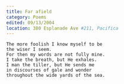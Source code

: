 ```yaml
---
title: Far afield
category: Poems
edited: 09/13/2004
location: 380 Esplanade Ave #211, Pacifica
---
```


    The more foolish I know myself to be
    the wiser I seem.
    For then my words are not fully mine.
    I take the breath, but He exhales.
    I man the tiller, but He sends me
    in discourses of gale and wonder
    throughout the wide yards of the sea.


